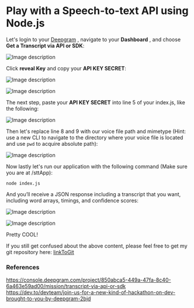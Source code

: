 # Play with a Speech-to-text API using Node.js

Let's login to your [Deepgram](https://console.deepgram.com/signup) , navigate to your **Dashboard** , and choose **Get a Transcript via API or SDK**:

![Image description](https://dev-to-uploads.s3.amazonaws.com/uploads/articles/qan1uxozd2upbf0ugp4p.png)

Click **reveal Key** and copy your **API KEY SECRET**:

![Image description](https://dev-to-uploads.s3.amazonaws.com/uploads/articles/9g8bxzv4og2kuhj1fe81.png)


![Image description](https://dev-to-uploads.s3.amazonaws.com/uploads/articles/ze6rwmj6wouaofduiso4.png)

The next step, paste your **API KEY SECRET** into line 5 of your index.js, like the following:

![Image description](https://dev-to-uploads.s3.amazonaws.com/uploads/articles/jl8bk9g5oxi4fwlnry44.png)

Then let's replace line 8 and 9 with our voice file path and mimetype 
(Hint: use a new CLI to navigate to the directory where your voice file is located and use `pwd` to acquire absolute path):

![Image description](https://dev-to-uploads.s3.amazonaws.com/uploads/articles/d0acb0h1bbsjs6w92tsz.png)

Now lastly let's run our application with the following command (Make sure you are at /sttApp):
```linux
node index.js
```
And you’ll receive a JSON response including a transcript that you want, including word arrays, timings, and confidence scores:


![Image description](https://dev-to-uploads.s3.amazonaws.com/uploads/articles/vqmxsefmv78vbktl77jh.png)


![Image description](https://dev-to-uploads.s3.amazonaws.com/uploads/articles/un7ga4tyg0fo9fgmoma1.png)


Pretty COOL!

If you still get confused about the above content, please feel free to get my git repository here: [linkToGit](https://github.com/hyc0812/deepgram-local-voice-file.git)


### References
https://console.deepgram.com/project/850abca5-449a-47fa-8c40-6a463e59ad00/mission/transcript-via-api-or-sdk
https://dev.to/devteam/join-us-for-a-new-kind-of-hackathon-on-dev-brought-to-you-by-deepgram-2bjd
